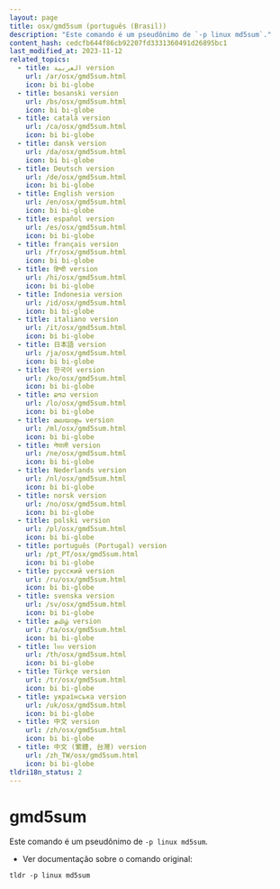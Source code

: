 ```yaml
---
layout: page
title: osx/gmd5sum (português (Brasil))
description: "Este comando é um pseudônimo de `-p linux md5sum`."
content_hash: cedcfb644f86cb92207fd3331360491d26895bc1
last_modified_at: 2023-11-12
related_topics:
  - title: العربية version
    url: /ar/osx/gmd5sum.html
    icon: bi bi-globe
  - title: bosanski version
    url: /bs/osx/gmd5sum.html
    icon: bi bi-globe
  - title: català version
    url: /ca/osx/gmd5sum.html
    icon: bi bi-globe
  - title: dansk version
    url: /da/osx/gmd5sum.html
    icon: bi bi-globe
  - title: Deutsch version
    url: /de/osx/gmd5sum.html
    icon: bi bi-globe
  - title: English version
    url: /en/osx/gmd5sum.html
    icon: bi bi-globe
  - title: español version
    url: /es/osx/gmd5sum.html
    icon: bi bi-globe
  - title: français version
    url: /fr/osx/gmd5sum.html
    icon: bi bi-globe
  - title: हिन्दी version
    url: /hi/osx/gmd5sum.html
    icon: bi bi-globe
  - title: Indonesia version
    url: /id/osx/gmd5sum.html
    icon: bi bi-globe
  - title: italiano version
    url: /it/osx/gmd5sum.html
    icon: bi bi-globe
  - title: 日本語 version
    url: /ja/osx/gmd5sum.html
    icon: bi bi-globe
  - title: 한국어 version
    url: /ko/osx/gmd5sum.html
    icon: bi bi-globe
  - title: ລາວ version
    url: /lo/osx/gmd5sum.html
    icon: bi bi-globe
  - title: മലയാളം version
    url: /ml/osx/gmd5sum.html
    icon: bi bi-globe
  - title: नेपाली version
    url: /ne/osx/gmd5sum.html
    icon: bi bi-globe
  - title: Nederlands version
    url: /nl/osx/gmd5sum.html
    icon: bi bi-globe
  - title: norsk version
    url: /no/osx/gmd5sum.html
    icon: bi bi-globe
  - title: polski version
    url: /pl/osx/gmd5sum.html
    icon: bi bi-globe
  - title: português (Portugal) version
    url: /pt_PT/osx/gmd5sum.html
    icon: bi bi-globe
  - title: русский version
    url: /ru/osx/gmd5sum.html
    icon: bi bi-globe
  - title: svenska version
    url: /sv/osx/gmd5sum.html
    icon: bi bi-globe
  - title: தமிழ் version
    url: /ta/osx/gmd5sum.html
    icon: bi bi-globe
  - title: ไทย version
    url: /th/osx/gmd5sum.html
    icon: bi bi-globe
  - title: Türkçe version
    url: /tr/osx/gmd5sum.html
    icon: bi bi-globe
  - title: українська version
    url: /uk/osx/gmd5sum.html
    icon: bi bi-globe
  - title: 中文 version
    url: /zh/osx/gmd5sum.html
    icon: bi bi-globe
  - title: 中文 (繁體, 台灣) version
    url: /zh_TW/osx/gmd5sum.html
    icon: bi bi-globe
tldri18n_status: 2
---
```

# gmd5sum

Este comando é um pseudônimo de `-p linux md5sum`.

- Ver documentação sobre o comando original:

`tldr -p linux md5sum`
